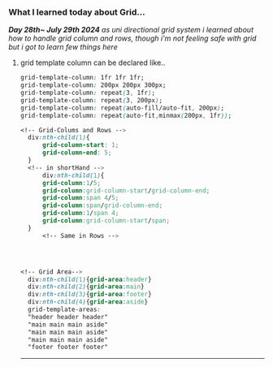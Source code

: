 ### What I learned today about Grid...
***Day 28th~ _July 29th 2024_***
_as uni directional grid system i learned about how to handle grid column and rows, though i'm not feeling safe with grid but i got to learn few things here_

1. grid template column can be declared like..
      ```css
      grid-template-column: 1fr 1fr 1fr;
      grid-template-column: 200px 200px 300px;
      grid-template-column: repeat(3, 1fr);
      grid-template-column: repeat(3, 200px);
      grid-template-column: repeat(auto-fill/auto-fit, 200px);
      grid-template-column: repeat(auto-fit,minmax(200px, 1fr));

      <!-- Grid-Colums and Rows -->
        div:nth-child(1){
            grid-column-start: 1;
            grid-column-end: 5;
        }
        <!-- in shortHand -->
            div:nth-child(1){
            grid-column:1/5;
            grid-column:grid-column-start/grid-column-end;
            grid-column:span 4/5;
            grid-column:span/grid-column-end;
            grid-column:1/span 4;
            grid-column:grid-column-start/span;
        }
            <!-- Same in Rows -->




      <!-- Grid Area-->
        div:nth-child(1){grid-area:header}
        div:nth-child(2){grid-area:main}
        div:nth-child(3){grid-area:footer}
        div:nth-child(4){grid-area:aside}
        grid-template-areas: 
        "header header header"
        "main main main aside"
        "main main main aside"
        "main main main aside"
        "footer footer footer"
      ``` 
      ***